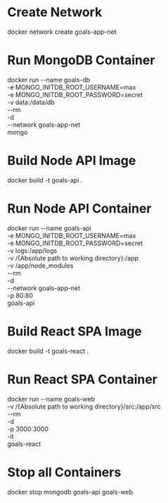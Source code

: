 # Create Network
docker network create goals-app-net

# Run MongoDB Container
docker run --name goals-db \
    -e MONGO_INITDB_ROOT_USERNAME=max \
    -e MONGO_INITDB_ROOT_PASSWORD=secret \
    -v data:/data/db \
    --rm \
    -d \
    --network goals-app-net \
    mongo

# Build Node API Image
docker build -t goals-api .

# Run Node API Container
docker run --name goals-api \
    -e MONGO_INITDB_ROOT_USERNAME=max \
    -e MONGO_INITDB_ROOT_PASSWORD=secret \
    -v logs:/app/logs \
    -v /{Absolute path to working directory}:/app \
    -v /app/node_modules \
    --rm \
    -d \
    --network goals-app-net \
    -p 80:80 \
    goals-api

# Build React SPA Image
docker build -t goals-react .

# Run React SPA Container
docker run --name goals-web \
    -v /{Absolute path to working directory}/src:/app/src \
    --rm \
    -d \
    -p 3000:3000 \
    -it \
    goals-react

# Stop all Containers
docker stop mongodb goals-api goals-web